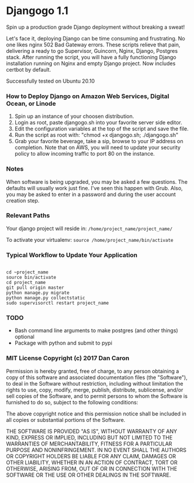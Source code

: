 # Djangogo 1.1
Spin up a production grade Django deployment without breaking a sweat!

Let's face it, deploying Django can be time consuming and frustrating. No one likes nginx 502 Bad Gateway errors. These scripts relieve that pain, delivering a ready to go Supervisor, Guincorn, Nginx, Django, Postgres stack. After running the script, you will have a fully functioning Django installation running on Nginx and empty Django project. Now includes certbot by default.

Successfully tested on Ubuntu 20.10

### How to Deploy Django on Amazon Web Services, Digital Ocean, or Linode

1. Spin up an instance of your choosen distribution.
2. Login as root, paste djangogo.sh into your favorite server side editor.
3. Edit the configuration variables at the top of the script and save the file.
4. Run the script as root with: "chmod +x djangogo.sh; ./djangogo.sh"
5. Grab your favorite beverage, take a sip, browse to your IP address on completion. Note that on AWS, you will need to update your security policy to allow incoming traffic to port 80 on the instance.

### Notes
When software is being upgraded, you may be asked a few questions. The defaults will usually work just fine. I've seen this happen with Grub. Also, you may be asked to enter in a password and during the user account creation step. 

### Relevant Paths

Your django project will reside in:
`/home/project_name/project_name/`

To activate your virtualenv:
`source /home/project_name/bin/activate`

### Typical Workflow to Update Your Application

~~~~

cd ~project_name
source bin/activate
cd project_name
git pull origin master
python manage.py migrate
python manage.py collectstatic
sudo supervisorctl restart project_name
~~~~

### TODO

* Bash command line arguments to make postgres (and other things) optional
* Package with python and submit to pypi

### MIT License Copyright (c) 2017 Dan Caron

Permission is hereby granted, free of charge, to any person obtaining a copy
of this software and associated documentation files (the "Software"), to deal
in the Software without restriction, including without limitation the rights
to use, copy, modify, merge, publish, distribute, sublicense, and/or sell
copies of the Software, and to permit persons to whom the Software is
furnished to do so, subject to the following conditions:

The above copyright notice and this permission notice shall be included in all
copies or substantial portions of the Software.

THE SOFTWARE IS PROVIDED "AS IS", WITHOUT WARRANTY OF ANY KIND, EXPRESS OR
IMPLIED, INCLUDING BUT NOT LIMITED TO THE WARRANTIES OF MERCHANTABILITY,
FITNESS FOR A PARTICULAR PURPOSE AND NONINFRINGEMENT. IN NO EVENT SHALL THE
AUTHORS OR COPYRIGHT HOLDERS BE LIABLE FOR ANY CLAIM, DAMAGES OR OTHER
LIABILITY, WHETHER IN AN ACTION OF CONTRACT, TORT OR OTHERWISE, ARISING FROM,
OUT OF OR IN CONNECTION WITH THE SOFTWARE OR THE USE OR OTHER DEALINGS IN THE
SOFTWARE.